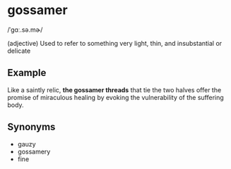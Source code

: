 # gossamer

/ˈɡɑː.sə.mɚ/

(adjective) Used to refer to something very light, thin, and insubstantial or delicate

## Example 

Like a saintly relic, **the gossamer threads** that tie the two halves offer the promise of miraculous healing by evoking the vulnerability of the suffering body.

## Synonyms

+ gauzy
+ gossamery
+ fine
